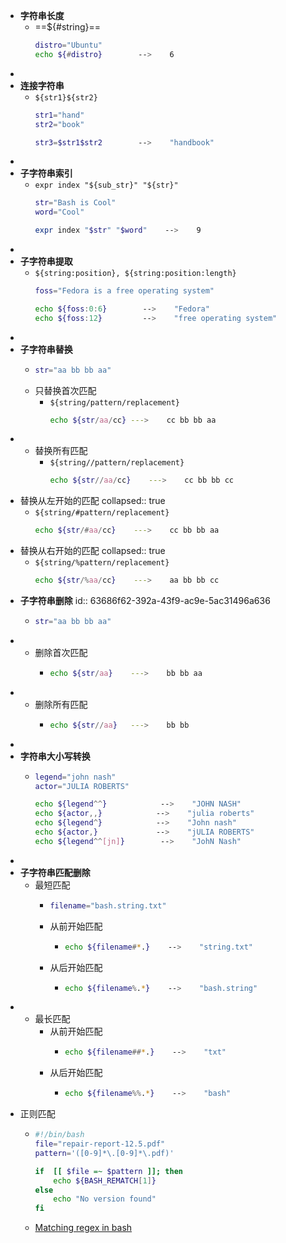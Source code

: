 - **字符串长度**
	- ==${#string}==
	  ```sh
	  distro="Ubuntu"
	  echo ${#distro}        -->    6
	  ```
-
- **连接字符串**
	- `${str1}${str2}`
	  ```sh
	  str1="hand"
	  str2="book"
	  
	  str3=$str1$str2        -->    "handbook"
	  ```
-
- **子字符串索引**
	- `expr index "${sub_str}" "${str}"`
	  ```sh
	  str="Bash is Cool"
	  word="Cool"
	  
	  expr index "$str" "$word"    -->    9
	  ```
-
- **子字符串提取**
	- `${string:position}, ${string:position:length}`
	  ```sh
	  foss="Fedora is a free operating system"
	  
	  echo ${foss:0:6}        -->    "Fedora"
	  echo ${foss:12}         -->    "free operating system"
	  ```
-
- **子字符串替换**
	- ```sh
	  str="aa bb bb aa"
	  ```
	- 只替换首次匹配
		- `${string/pattern/replacement}`
		  ```sh
		  echo ${str/aa/cc}	--->	cc bb bb aa
		  ```
-
	- 替换所有匹配
		- `${string//pattern/replacement}`
		  ```sh
		  echo ${str//aa/cc}	--->	cc bb bb cc
		  ```
- 替换从左开始的匹配
  collapsed:: true
	- `${string/#pattern/replacement}`
	  ```sh
	  echo ${str/#aa/cc}	--->	cc bb bb aa
	  ```
- 替换从右开始的匹配
  collapsed:: true
	- `${string/%pattern/replacement}`
	  ```sh
	  echo ${str/%aa/cc}	--->	aa bb bb cc
	  ```
- **子字符串删除**
  id:: 63686f62-392a-43f9-ac9e-5ac31496a636
	- ```sh
	  str="aa bb bb aa"
	  ```
-
	- 删除首次匹配
		- ```sh
		  echo ${str/aa}	--->	bb bb aa
		  ```
-
	- 删除所有匹配
		- ```sh
		  echo ${str//aa}	--->	bb bb
		  ```
-
- **字符串大小写转换**
	- ```sh
	  legend="john nash"
	  actor="JULIA ROBERTS"
	  
	  echo ${legend^^}            -->    "JOHN NASH"
	  echo ${actor,,}            -->    "julia roberts"
	  echo ${legend^}            -->    "John nash"
	  echo ${actor,}             -->    "jULIA ROBERTS"
	  echo ${legend^^[jn]}        -->    "JohN Nash"
	  ```
-
- **子字符串匹配删除**
	- 最短匹配
		- ```sh
		  filename="bash.string.txt"
		  ```
		- 从前开始匹配
			- ```sh
			  echo ${filename#*.}    -->    "string.txt"
			  ```
		- 从后开始匹配
			- ```sh
			  echo ${filename%.*}    -->    "bash.string"
			  ```
-
	- 最长匹配
		- 从前开始匹配
			- ```sh
			  echo ${filename##*.}    -->    "txt"
			  ```
		- 从后开始匹配
			- ```sh
			  echo ${filename%%.*}    -->    "bash"
			  ```
- 正则匹配
	- ```bash
	  #!/bin/bash
	  file="repair-report-12.5.pdf"
	  pattern='([0-9]*\.[0-9]*\.pdf)'
	  
	  if  [[ $file =~ $pattern ]]; then
	      echo ${BASH_REMATCH[1]}
	  else
	      echo "No version found"
	  fi
	  ```
	- [Matching regex in bash](https://thedukh.com/2022/10/matching-regex-in-bash/)